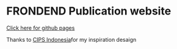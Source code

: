 <h1>FRONDEND Publication website </h1>

<a href="https://davischaliq.github.io/cips.github.io/">Click here for github pages</a>

Thanks to <a href="https://www.cips-indonesia.org/">CIPS Indonesia</a>for my inspiration desaign

